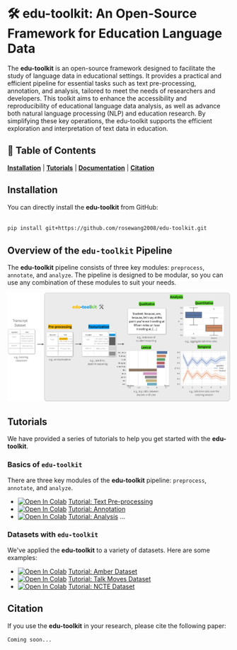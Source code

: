 
# 🛠️ edu-toolkit: An Open-Source Framework for Education Language Data

The **edu-toolkit** is an open-source framework designed to facilitate the study of language data in educational settings. 
It provides a practical and efficient pipeline for essential tasks such as text pre-processing, annotation, and analysis, tailored to meet the needs of researchers and developers.
This toolkit aims to enhance the accessibility and reproducibility of educational language data analysis, as well as advance both natural language processing (NLP) and education research.
By simplifying these key operations, the edu-toolkit supports the efficient exploration and interpretation of text data in education.

## 📖 Table of Contents
[**Installation**](#installation) | [**Tutorials**](#tutorials) | [**Documentation**](https://edu-toolkit.readthedocs.io/en/latest/) | [**Citation**](#citation)

## Installation

<!-- New user registration is down -- so we'll have to wait on this for now
You can install the **edu-toolkit** using `pip`:

```bash
pip install edu-toolkit
``` -->

You can directly install the **edu-toolkit** from GitHub:

```bash

pip install git+https://github.com/rosewang2008/edu-toolkit.git

```

## Overview of the `edu-toolkit` Pipeline

The **edu-toolkit** pipeline consists of three key modules: `preprocess`, `annotate`, and `analyze`.
The pipeline is designed to be modular, so you can use any combination of these modules to suit your needs.

<!-- Image -->
<p align="center">
  <img src="assets/main_figure.png"/>
</p>

## Tutorials

We have provided a series of tutorials to help you get started with the **edu-toolkit**.

### Basics of `edu-toolkit`

There are three key modules of the **edu-toolkit** pipeline: `preprocess`, `annotate`, and `analyze`.

* [![Open In Colab](https://colab.research.google.com/assets/colab-badge.svg)][textcolab] [Tutorial: Text Pre-processing][textcolab]
* [![Open In Colab](https://colab.research.google.com/assets/colab-badge.svg)][annotationcolab] [Tutorial: Annotation][annotationcolab]
* [![Open In Colab](https://colab.research.google.com/assets/colab-badge.svg)][analyzecolab] [Tutorial: Analysis][analyzecolab]
...

### Datasets with `edu-toolkit`

We've applied the **edu-toolkit** to a variety of datasets. Here are some examples:
* [![Open In Colab](https://colab.research.google.com/assets/colab-badge.svg)][ambercolab] [Tutorial: Amber Dataset][ambercolab]
* [![Open In Colab](https://colab.research.google.com/assets/colab-badge.svg)][talkmovescolab] [Tutorial: Talk Moves Dataset][talkmovescolab]
* [![Open In Colab](https://colab.research.google.com/assets/colab-badge.svg)][nctecolab] [Tutorial: NCTE Dataset][nctecolab]

## Citation

If you use the **edu-toolkit** in your research, please cite the following paper:

```
Coming soon...
```

[textcolab]: https://colab.research.google.com/drive/1a-EwYwkNYHSNcNThNTXe6DNpsis0bpQK
[annotationcolab]: https://colab.research.google.com/drive/1rBwEctFtmQowZHxralH2OGT5uV0zRIQw 
[analyzecolab]: https://colab.research.google.com/drive/1xfrq5Ka3FZH7t9l87u4sa_oMlmMvuTfe 
[ambercolab]: https://colab.research.google.com/drive/1Q3anUPcemMils4cz2gwEwDdKCjEdm6T9 
[talkmovescolab]: https://colab.research.google.com/drive/1qt_S3GjxIwXk6ONztbYAHeX8WHy1uxDd 
[nctecolab]: https://colab.research.google.com/drive/1k3fn6uY4QRMtPUZN6hpMd6o-0g7fYotg 
